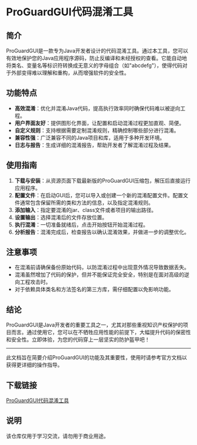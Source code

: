 # ProGuardGUI代码混淆工具

## 简介

ProGuardGUI是一款专为Java开发者设计的代码混淆工具。通过本工具，您可以有效地保护您的Java应用程序源码，防止反编译和未经授权的查看。它能自动地将类名、变量名等标识符转换成无意义的字母组合（如"abcdefg"），使得代码对于外部变得难以理解和重构，从而增强软件的安全性。

## 功能特点

- **高效混淆**：优化并混淆Java代码，提高执行效率同时确保代码难以被逆向工程。
- **用户界面友好**：提供图形化界面，让配置和启动混淆过程更加直观、简便。
- **自定义规则**：支持根据需要定制混淆规则，精确控制哪些部分进行混淆。
- **兼容性强**：广泛兼容不同的Java项目和库，适用于多种开发环境。
- **日志与报告**：生成详细的混淆报告，帮助开发者了解混淆过程及结果。

## 使用指南

1. **下载与安装**：从资源页面下载最新版的ProGuardGUI压缩包，解压后直接运行应用程序。
2. **配置文件**：在启动GUI后，您可以导入或创建一个新的混淆配置文件。配置文件通常包含保留所需的类和方法的信息，以及指定混淆规则。
3. **添加输入**：指定要混淆的jar、class文件或者项目的输出路径。
4. **设置输出**：选择混淆后的文件存放位置。
5. **执行混淆**：一切准备就绪后，点击开始按钮开始混淆过程。
6. **分析报告**：混淆完成后，检查报告以确认混淆效果，并做进一步的调整优化。

## 注意事项

- 在混淆前请确保备份原始代码，以防混淆过程中出现意外情况导致数据丢失。
- 混淆虽然增加了代码的保护，但并不能保证完全安全，特别是在面对高级的逆向工程攻击时。
- 对于依赖具体类名和方法签名的第三方库，需仔细配置以免影响功能。

## 结论

ProGuardGUI是Java开发者的重要工具之一，尤其对那些重视知识产权保护的项目而言。通过使用它，您可以在不牺牲应用性能的前提下，大幅提升代码的保密性和安全性。立即体验，为您的代码穿上一层坚实的防护盔甲吧！

---

此文档旨在简要介绍ProGuardGUI的功能及其重要性，使用时请参考官方文档以获得更详细的操作指导。

## 下载链接
[ProGuardGUI代码混淆工具](https://pan.quark.cn/s/89fce40a9086)

## 说明

该仓库仅用于学习交流，请勿用于商业用途。
